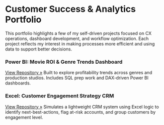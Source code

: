 # Customer Success & Analytics Portfolio

This portfolio highlights a few of my self-driven projects focused on CX operations, dashboard development, and workflow optimization. Each project reflects my interest in making processes more efficient and using data to support better decisions.

### Power BI: Movie ROI & Genre Trends Dashboard
[View Repository »](https://github.com/Gray135/movie-data-insights)
Built to explore profitability trends across genres and production studios. Includes SQL prep work and DAX-driven Power BI dashboards.

### Excel: Customer Engagement Strategy CRM
[View Repository »](https://github.com/Gray135/customer-engagement-strategy)
Simulates a lightweight CRM system using Excel logic to identify next-best-actions, flag at-risk accounts, and group customers by engagement level.
